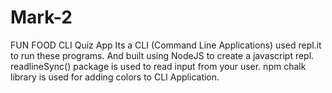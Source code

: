 # Mark-2
FUN FOOD CLI Quiz App
Its a CLI (Command Line Applications) used repl.it to run these programs. 
And built using NodeJS to create a javascript repl. 
readlineSync() package is used to read input from your user. 
npm chalk library is used for adding colors to CLI Application.
